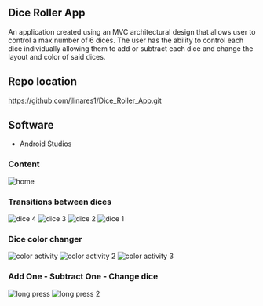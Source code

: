 ## Dice Roller App
An application created using an MVC architectural design that allows user to control a max number of 6 dices.
The user has the ability to control each dice individually allowing them to add or subtract each dice and change the layout
and color of said dices. 

## Repo location
https://github.com/jlinares1/Dice_Roller_App.git

## Software

* Android Studios 

### Content

![home](artwork/diceAppPhoto1.PNG)  

### Transitions between dices

![dice 4](artwork/diceAppPhoto2.PNG) ![dice 3](artwork/dicePhoto3.PNG)
![dice 2](artwork/dicePhoto2.PNG)    ![dice 1](artwork/dicePhoto1.PNG)

### Dice color changer 

![color activity](artwork/colorChooser.PNG) ![color activity 2](artwork/colorChooser2.PNG)
![color activity 3](artwork/colorChange3.PNG)

### Add One - Subtract One - Change dice

![long press](artwork/longPress.PNG)  ![long press 2](changeDice.PNG)
